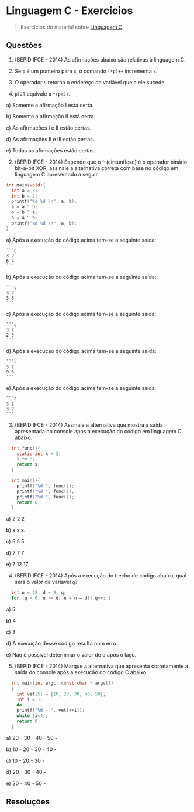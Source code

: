 # Linguagem C - Exercícios

> Exercícios do material sobre [Linguagem C](/material/linguagem-C).

## Questões

1. (BEPiD IFCE - 2014) As afirmações abaixo são relativas à linguagem C.

  1. Se `p` é um ponteiro para `x`, o comando `(*p)++` incrementa `x`.
  2. O operador `&` retorna o endereço da variável que a ele sucede.
  3. `p[2]` equivale a `*(p+2)`.

  a) Somente a afirmação I está certa.

  b) Somente a afirmação II está certa.

  c) As afirmações I e II estão certas.

  d) As afirmações II e III estão certas.

  e) Todas as afirmações estão certas.

2. (BEPiD IFCE - 2014) Sabendo que o `^` (circunflexo) é o operador binário bit-a-bit XOR, assinale a alternativa correta com base no código em linguagem C apresentado a seguir.

  ```c
  int main(void){
    int a = 3;
    int b = 2;
    printf("%d %d \n", a, b);
    a = a ^ b;
    b = b ^ a;
    a = a ^ b;
    printf("%d %d \n", a, b);
  }
  ```

  a) Após a execução do código acima tem-se a seguinte saída:

    ```c
    3 2
    6 4
    ```

  b) Após a execução do código acima tem-se a seguinte saída:

    ```c
    3 2
    3 3
    ```

  c) Após a execução do código acima tem-se a seguinte saída:

    ```c
    3 2
    2 3
    ```

  d) Após a execução do código acima tem-se a seguinte saída:

    ```c
    3 2
    9 6
    ```

  e) Após a execução do código acima tem-se a seguinte saída:

    ```c
    3 2
    3 2
    ```

3. (BEPiD IFCE - 2014) Assinale a alternativa que mostra a saída apresentada no console após a execução do código em linguagem C abaixo.

  ```c
    int func(){
      static int x = 2;
      x += 5;
      return x;
    }

    int main(){
      printf("%d ", func());
      printf("%d ", func());
      printf("%d ", func());
      return 0;
    }
  ```

  a) 2 2 2

  b) x x x.

  c) 5 5 5

  d) 7 7 7

  e) 7 12 17

4. (BEPiD IFCE - 2014) Após a execução do trecho de código abaixo, qual será o valor da variável `q`?

  ```c
    int n = 28, d = 8, q;
    for (q = 0; n >= d; n = n – d){ q++; }
  ```

  a) 5

  b) 4

  c) 3

  d) A execução desse código resulta num erro.

  e) Não é possível determinar o valor de q após o laço.

5. (BEPiD IFCE - 2014) Marque a alternativa que apresenta corretamente a saída do console após a execução do código C abaixo.

  ```c
    int main(int argc, const char * argv[])
    {
      int vet[5] = {10, 20, 30, 40, 50};
      int i = 1;
      do
      printf("%d - ", vet[++i]);
      while (i<4);
      return 0;
    }
  ```

  a) 20 - 30 - 40 - 50 -

  b) 10 - 20 - 30 - 40 -

  c) 10 - 20 - 30 -

  d) 20 - 30 - 40 -

  e) 30 - 40 - 50 -

## Resoluções

